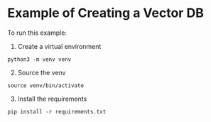 # Example of Creating a Vector DB

To run this example:

1. Create a virtual environment

`python3 -m venv venv`

2. Source the venv

`source venv/bin/activate`

3. Install the requirements

`pip install -r requirements.txt`
